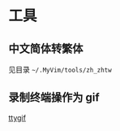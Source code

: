 # 工具

## 中文简体转繁体

见目录 `~/.MyVim/tools/zh_zhtw`

## 录制终端操作为 gif

[ttygif](https://github.com/icholy/ttygif)

